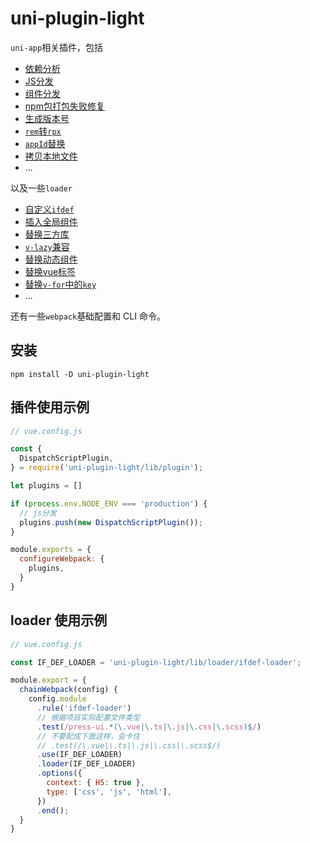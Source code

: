 # uni-plugin-light


`uni-app`相关插件，包括

- [依赖分析](./zh/plugin/analyze-deps/)
- [JS分发](./zh/plugin/dispatch-script/)
- [组件分发](./zh/plugin/dispatch-vue/)
- [npm包打包失败修复](./zh/plugin/fix-npm-package/)
- [生成版本号](./zh/plugin/gen-version/)
- [`rem`转`rpx`](./zh/plugin/rem-to-rpx/)
- [`appId`替换](./zh/plugin/replace-app-id/)
- [拷贝本地文件](./zh/plugin/transfer-local-file/)
- ...


以及一些`loader`

- [自定义`ifdef`](./zh/loader/ifdef-loader/)
- [插入全局组件](./zh/loader/insert-global-comp/)
- [替换三方库](./zh/loader/replace-library/)
- [`v-lazy`兼容](./zh/loader/v-lazy/)
- [替换动态组件](./zh/loader/transform-dynamic-comp/)
- [替换vue标签](./zh/loader/replace-template-tag/)
- [替换`v-for`中的`key`](./zh/loader/replace-vue-key/)
- ...

还有一些`webpack`基础配置和 CLI 命令。

## 安装

```
npm install -D uni-plugin-light
```


## 插件使用示例

```js
// vue.config.js

const {
  DispatchScriptPlugin,
} = require('uni-plugin-light/lib/plugin');

let plugins = []

if (process.env.NODE_ENV === 'production') {
  // js分发
  plugins.push(new DispatchScriptPlugin());
}

module.exports = {
  configureWebpack: {
    plugins,
  }
}
```



## loader 使用示例

```js
// vue.config.js

const IF_DEF_LOADER = 'uni-plugin-light/lib/loader/ifdef-loader';

module.export = {
  chainWebpack(config) {
    config.module
      .rule('ifdef-loader')
      // 根据项目实际配置文件类型
      .test(/press-ui.*(\.vue|\.ts|\.js|\.css|\.scss)$/)
      // 不要配成下面这样，会卡住
      // .test(/\.vue|\.ts|\.js|\.css|\.scss$/) 
      .use(IF_DEF_LOADER)
      .loader(IF_DEF_LOADER)
      .options({
        context: { H5: true },
        type: ['css', 'js', 'html'],
      })
      .end();
  }
}
```

